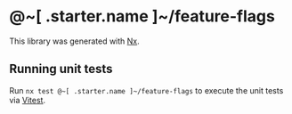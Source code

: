 # @~[ .starter.name ]~/feature-flags

This library was generated with [Nx](https://nx.dev).

## Running unit tests

Run `nx test @~[ .starter.name ]~/feature-flags` to execute the unit tests via [Vitest](https://vitest.dev/).
